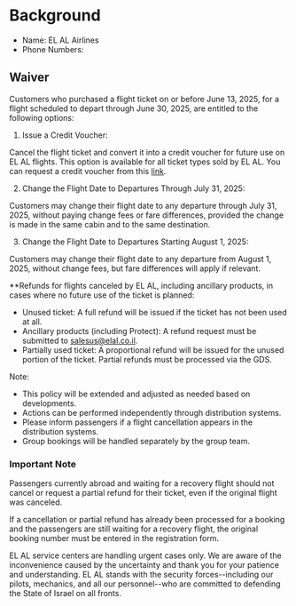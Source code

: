 # Background

- Name: EL AL Airlines
- Phone Numbers:

## Waiver

Customers who purchased a flight ticket on or before June 13, 2025, for a flight scheduled to depart through June 30, 2025, are entitled to the following options:

1. Issue a Credit Voucher:

Cancel the flight ticket and convert it into a credit voucher for future use on EL AL flights. This option is available for all ticket types sold by EL AL. You can request a credit voucher from this [link](https://t.ma.elal-mail.com/r/?id=h49e23883,b194d5b,3c0d1be&cid=DM706515&bid=1239562371).

2. Change the Flight Date to Departures Through July 31, 2025:

Customers may change their flight date to any departure through July 31, 2025, without paying change fees or fare differences, provided the change is made in the same cabin and to the same destination.

3. Change the Flight Date to Departures Starting August 1, 2025:

Customers may change their flight date to any departure from August 1, 2025, without change fees, but fare differences will apply if relevant.

**Refunds for flights canceled by EL AL, including ancillary products, in cases where no future use of the ticket is planned:

- Unused ticket: A full refund will be issued if the ticket has not been used at all.
- Ancillary products (including Protect): A refund request must be submitted to salesus@elal.co.il.
- Partially used ticket: A proportional refund will be issued for the unused portion of the ticket. Partial refunds must be processed via the GDS.

Note:

- This policy will be extended and adjusted as needed based on developments.
- Actions can be performed independently through distribution systems.
- Please inform passengers if a flight cancellation appears in the distribution systems.
- Group bookings will be handled separately by the group team.

### Important Note

Passengers currently abroad and waiting for a recovery flight should not cancel or request a partial refund for their ticket, even if the original flight was canceled.

If a cancellation or partial refund has already been processed for a booking and the passengers are still waiting for a recovery flight, the original booking number must be entered in the registration form.

EL AL service centers are handling urgent cases only. We are aware of the inconvenience caused by the uncertainty and thank you for your patience and understanding. EL AL stands with the security forces--including our pilots, mechanics, and all our personnel--who are committed to defending the State of Israel on all fronts.